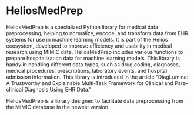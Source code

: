 # HeliosMedPrep

HeliosMedPrep is a specialized Python library for medical data preprocessing, helping to normalize, encode, and transform data from EHR systems for use in machine learning models. It is part of the Helios ecosystem, developed to improve efficiency and usability in medical research using MIMIC data. HeliosMedPrep includes various functions to prepare hospitalization data for machine learning models. This library is handy in handling different data types, such as drug coding, diagnoses, medical procedures, prescriptions, laboratory events, and hospital admission information. This library is introduced in the article "DiagLumina: A Trustworthy and Explainable Multi-Task Framework for Clinical and Para-clinical Diagnosis Using EHR Data."

HeliosMedPrep is a library designed to facilitate data preprocessing from the MIMIC database in the newest version. 